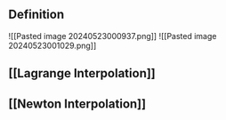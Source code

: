 ## Definition
![[Pasted image 20240523000937.png]]
![[Pasted image 20240523001029.png]]
## [[Lagrange Interpolation]]
## [[Newton Interpolation]]